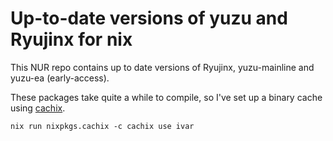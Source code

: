 # Up-to-date versions of yuzu and Ryujinx for nix

This NUR repo contains up to date versions of Ryujinx, yuzu-mainline and yuzu-ea (early-access).

These packages take quite a while to compile, so I've set up a binary cache using [cachix](https://app.cachix.org/).

```
nix run nixpkgs.cachix -c cachix use ivar
```

